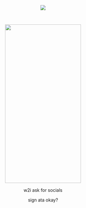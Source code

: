 <p align="center">
<img src="https://komarev.com/ghpvc/?username=borderIine&label=views&color=000000&flat&base=20000" />

<p align="center">
  </p>
‎ ‎ 
<p align="center">
  <img src="https://files.catbox.moe/b11tqu.png" width="240" height="500">
</p>
<p align="center">
  w2i 
  ask for socials
  <p align="center">
    sign ata okay?
</p>
<p align="center">
